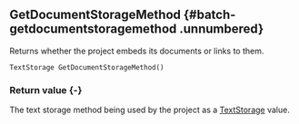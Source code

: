## GetDocumentStorageMethod {#batch-getdocumentstoragemethod .unnumbered}

Returns whether the project embeds its documents or links to them.

```{sql}
TextStorage GetDocumentStorageMethod()
```

### Return value {-}

The text storage method being used by the project as a [TextStorage](#textstorage) value.
